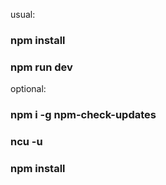 usual:

### npm install

### npm run dev

optional:

### npm i -g npm-check-updates

### ncu -u

### npm install
